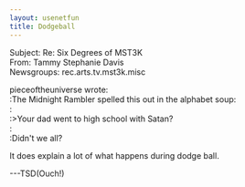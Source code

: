 ```yaml
---   
layout: usenetfun   
title: Dodgeball   
---   
```

   
   
 Subject: Re: Six Degrees of MST3K   
From: Tammy Stephanie Davis   
Newsgroups: rec.arts.tv.mst3k.misc   
   
pieceoftheuniverse wrote:   
:The Midnight Rambler spelled this out in the alphabet soup:   
:   
:>Your dad went to high school with Satan?   
:   
:Didn't we all?   
   
It does explain a lot of what happens during dodge ball.   
   
---TSD(Ouch!)   
   
   
   
